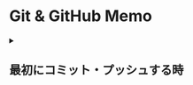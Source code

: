 # Git & GitHub Memo

<details><summary>

## 最初にコミット・プッシュする時
</summary>

GitHubのリモートリポジトリにファイルをアップロードする方法  
リモートリポジトリ：GitHub上のリポジトリ  
ローカルリポジトリ：自分のパソコン上のリポジトリ  
1. Gitのインストール  
    Windowsの場合[公式ページ](https://gitforwindows.org/)からインストール。  
    Macの場合は最初からインストールされている。  
    コマンドプロンプト/ターミナルから`git --version`でGitのバージョン情報が表示されることを確認。
    ```
    $ git --version
    git version 2.26.2.windows.1
    ```

2. Gitの初期設定  
    * ユーザ名
    GitHubアカウントと同じユーザー名を登録
    ```
    $ git config --global user.name ユーザ名
    ```
    * メールアドレス
    GitHubアカウントと同じメールアドレスを登録
    ```
    $ git config --global user.email メールアドレス
    ```
    
3. リポジトリを作成  
    GitHub上で好きな名前のリポジトリを作成する。  

4. クローン  
    プロジェクトのフォルダを作りたいところ（プロジェクトのフォルダの一個上の階層)で以下を実行。
    ```
    git clone https://github.com/tokky1013/(プロジェクト名).git
    ```
    例）
    ```
    git clone https://github.com/tokky1013/cmd-maze.git
    ```

5. できたフォルダの中に移動  
    例）
    ```
    cd cmd-maze
    ```

6. コミットするファイルの準備  
    アップロードしたいファイル（ここではindex.htmlとする）をクローンしたフォルダ内に入れる。

7. インデックスにファイルを追加  
    以下のコマンドでインデックスにファイルを追加する。  
    インデックスとは、コミット前に変更内容を一時的に保存する領域を指し、インデックスに追加されたファイルのみがコミットの対象となる。
    ```
    $ git add index.html
    ```
    `git add .`で全ファイルを指定。

8. 追加したファイルをコミット  
    以下のコマンドを入力すると、インデックスに存在するファイルがローカルリポジトリへ追加される。コミットメッセージは変更内容を伝えるためのメッセージ。
    ```
    $ git commit -m "コミットメッセージ"
    ```
    コミットメッセージを含めた変更履歴（ログ）は、`git log`コマンドで確認  
    ```
    $ git log
    commit 6a8e257...コミットハッシュ.....642e3 (HEAD -> master)
    Author: ユーザ名 <メールアドレス>
    Date:   Tue May 26 18:45:56 2020 +0900

        [Add] index
    ```

9. ローカルリポジトリの変更内容をリモートリポジトリに反映  
    以下のコマンドでローカルリポジトリの変更内容をリモートリポジトリに反映させる。
    ```
    $ git push origin main
    ```

10. コンフリクトした時  
    ```sh
    # ２つのブランチ間でコンフリクトしているファイル fileA.txt と fileB.txt があるとする

    # fileA.txt を現在チェックアウトしているブランチ側の対応に合わせる場合
    $ git checkout --ours fileA.txt
    $ git add fileA.txt    # add を忘れずに
    
    # fileB.txt をマージさせたブランチ側に合わせる場合
    $ git checkout --theirs fileB.txt
    $ git add fileB.txt
    
    $ git commit
    ```

#### 開発の流れ（ローカル）
複数人/複数デバイスで並行して開発する場合は最初に必ずプルする。  
`git pull origin main`  
↓  
（ブランチを作る場合）  
`git switch -c ブランチ名`  
↓  
ファイルを追加・編集  
↓  
`git add .`  
あるフォルダ内のファイルのみを追加する場合は  
`git add フォルダ名/.`  
↓  
`git commit -m "コミットメッセージ"`  
↓  
`git push origin main`  
（ブランチを作った場合はmainをブランチ名に変更）  
</details>
